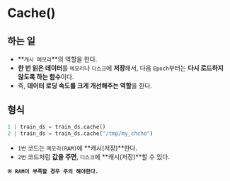 # Cache()

## 하는 일
- **``캐시 메모리``**의 역할을 한다.
- **한 번 읽은 데이터**를 ``메모리``나 ``디스크``에 **저장**해서, 다음 ``Epoch``부터는 **다시 로드하지 않도록 하는 함수**이다.
- 즉, **데이터 로딩 속도를 크게 개선해주는 역할**을 한다.

## 형식
```python
1 | train_ds = train_ds.cache()
2 | train_ds = train_ds.cache("/tmp/my_chche")
```
- ``1번`` 코드는 ``메모리(RAM)``에 **캐시(저장)**한다.
- ``2번`` 코드처럼 **값을 주면**, ``디스크``에 **캐시(저장)**할 수 있다.

**``※ RAM이 부족할 경우 주의 해야한다.``**